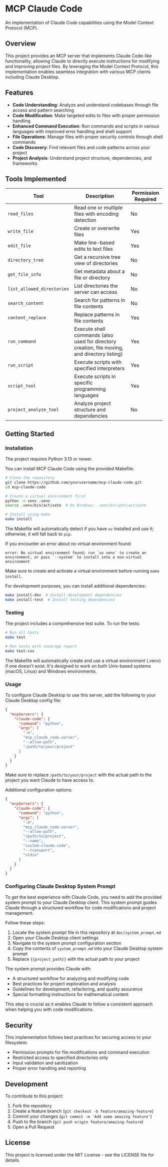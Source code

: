 # MCP Claude Code

An implementation of Claude Code capabilities using the Model Context Protocol (MCP).

## Overview

This project provides an MCP server that implements Claude Code-like functionality, allowing Claude to directly execute instructions for modifying and improving project files. By leveraging the Model Context Protocol, this implementation enables seamless integration with various MCP clients including Claude Desktop.

## Features

- **Code Understanding**: Analyze and understand codebases through file access and pattern searching
- **Code Modification**: Make targeted edits to files with proper permission handling
- **Enhanced Command Execution**: Run commands and scripts in various languages with improved error handling and shell support
- **File Operations**: Manage files with proper security controls through shell commands
- **Code Discovery**: Find relevant files and code patterns across your project
- **Project Analysis**: Understand project structure, dependencies, and frameworks

## Tools Implemented

| Tool                       | Description                                                                                   | Permission Required |
| -------------------------- | --------------------------------------------------------------------------------------------- | ------------------- |
| `read_files`               | Read one or multiple files with encoding detection                                            | No                  |
| `write_file`               | Create or overwrite files                                                                     | Yes                 |
| `edit_file`                | Make line-based edits to text files                                                           | Yes                 |
| `directory_tree`           | Get a recursive tree view of directories                                                      | No                  |
| `get_file_info`            | Get metadata about a file or directory                                                        | No                  |
| `list_allowed_directories` | List directories the server can access                                                        | No                  |
| `search_content`           | Search for patterns in file contents                                                          | No                  |
| `content_replace`          | Replace patterns in file contents                                                             | Yes                 |
| `run_command`              | Execute shell commands (also used for directory creation, file moving, and directory listing) | Yes                 |
| `run_script`               | Execute scripts with specified interpreters                                                   | Yes                 |
| `script_tool`              | Execute scripts in specific programming languages                                             | Yes                 |
| `project_analyze_tool`     | Analyze project structure and dependencies                                                    | No                  |

## Getting Started

### Installation

The project requires Python 3.13 or newer.

You can install MCP Claude Code using the provided Makefile:

```bash
# Clone the repository
git clone https://github.com/yourusername/mcp-claude-code.git
cd mcp-claude-code

# Create a virtual environment first
python -m venv .venv
source .venv/bin/activate  # On Windows: .venv\Scripts\activate

# Install using make
make install
```

The Makefile will automatically detect if you have `uv` installed and use it; otherwise, it will fall back to `pip`.

If you encounter an error about no virtual environment found:

```
error: No virtual environment found; run `uv venv` to create an environment, or pass `--system` to install into a non-virtual environment
```

Make sure to create and activate a virtual environment before running `make install`.

For development purposes, you can install additional dependencies:

```bash
make install-dev  # Install development dependencies
make install-test  # Install testing dependencies
```

### Testing

The project includes a comprehensive test suite. To run the tests:

```bash
# Run all tests
make test

# Run tests with coverage report
make test-cov
```

The Makefile will automatically create and use a virtual environment (.venv) if one doesn't exist. It's designed to work on both Unix-based systems (macOS, Linux) and Windows environments.

### Usage

To configure Claude Desktop to use this server, add the following to your Claude Desktop config file:

```json
{
  "mcpServers": {
    "claude-code": {
      "command": "python",
      "args": [
        "-m",
        "mcp_claude_code.server",
        "--allow-path",
        "/path/to/your/project"
      ]
    }
  }
}
```

Make sure to replace `/path/to/your/project` with the actual path to the project you want Claude to have access to.

Additional configuration options:

```json
{
  "mcpServers": {
    "claude-code": {
      "command": "python",
      "args": [
        "-m",
        "mcp_claude_code.server",
        "--allow-path",
        "/path/to/project",
        "--name",
        "custom-claude-code",
        "--transport",
        "stdio"
      ]
    }
  }
}
```

### Configuring Claude Desktop System Prompt

To get the best experience with Claude Code, you need to add the provided system prompt to your Claude Desktop client. This system prompt guides Claude through a structured workflow for code modifications and project management.

Follow these steps:

1. Locate the system prompt file in this repository at `doc/system_prompt.md`
2. Open your Claude Desktop client settings
3. Navigate to the system prompt configuration section
4. Copy the contents of `system_prompt.md` into your Claude Desktop system prompt
5. Replace `{{project_path}}` with the actual path to your project

The system prompt provides Claude with:

- A structured workflow for analyzing and modifying code
- Best practices for project exploration and analysis
- Guidelines for development, refactoring, and quality assurance
- Special formatting instructions for mathematical content

This step is crucial as it enables Claude to follow a consistent approach when helping you with code modifications.

## Security

This implementation follows best practices for securing access to your filesystem:

- Permission prompts for file modifications and command execution
- Restricted access to specified directories only
- Input validation and sanitization
- Proper error handling and reporting

## Development

To contribute to this project:

1. Fork the repository
2. Create a feature branch (`git checkout -b feature/amazing-feature`)
3. Commit your changes (`git commit -m 'Add some amazing feature'`)
4. Push to the branch (`git push origin feature/amazing-feature`)
5. Open a Pull Request

## License

This project is licensed under the MIT License - see the LICENSE file for details.

